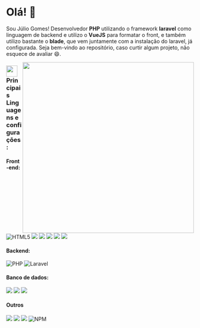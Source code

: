 <!-- Greeting -->
# Olá! :wave:

<!--Introduction -->
Sou Júlio Gomes! Desenvolvedor **PHP** utilizando o framework **laravel** como linguagem de backend e utilizo o **VueJS** para formatar o front, e também utilizo bastante o **blade**, que vem juntamente com a instalação do laravel, já configurada. Seja bem-vindo ao repositório, caso curtir algum projeto, não esquece de avaliar :smile:.

<!-- gif Image -->
<img width="460" height="auto" align="right" src="https://github-readme-stats.vercel.app/api?username=JulioCGomes&show_icons=true&theme=algolia&count_private=true&include_all_commits=true" />

### <img src="https://media.giphy.com/media/WUlplcMpOCEmTGBtBW/giphy.gif" width="30"> Principais Linguagens e configurações:
<h4>Front-end:</h4>
<p> 
<img src="https://img.shields.io/badge/HTML5-E34F26?style=for-the-badge&logo=html5&logoColor=white" alt="HTML5">
<img src="https://img.shields.io/badge/CSS3-1572B6?style=for-the-badge&logo=css3&logoColor=white" al="CSS3">
<img src="https://img.shields.io/badge/JavaScript-F7DF1E?style=for-the-badge&logo=javascript&logoColor=black" al="Javascript">
<img src="https://img.shields.io/badge/Vue.js-35495E?style=for-the-badge&logo=vue.js&logoColor=4FC08D">
<img src="https://img.shields.io/badge/Bootstrap-563D7C?style=for-the-badge&logo=bootstrap&logoColor=white">
<img src="https://img.shields.io/badge/jQuery-0769AD?style=for-the-badge&logo=jquery&logoColor=white">
</p>
<h4>Backend:</h4>
<p>
<img src="https://img.shields.io/badge/PHP-777BB4?style=for-the-badge&logo=php&logoColor=white" alt="PHP">
<img src="https://img.shields.io/badge/Laravel-FF2D20?style=for-the-badge&logo=laravel&logoColor=white" alt="Laravel">
</p>
<h4>Banco de dados:</h4>
<p>
<img src="https://img.shields.io/badge/MySQL-00000F?style=for-the-badge&logo=mysql&logoColor=white">
<img src="https://img.shields.io/badge/redis-CC0000.svg?&style=for-the-badge&logo=redis&logoColor=white">
<img src="https://img.shields.io/badge/PostgreSQL-316192?style=for-the-badge&logo=postgresql&logoColor=white">
</p>
<h4>Outros</h4>
<p>
<img src="https://img.shields.io/badge/Docker-2CA5E0?style=for-the-badge&logo=docker&logoColor=white">
<img src="https://img.shields.io/badge/Git-F05032?style=for-the-badge&logo=git&logoColor=white">
<img src="https://img.shields.io/badge/Postman-FF6C37?style=for-the-badge&logo=Postman&logoColor=white">
<img src="https://img.shields.io/badge/npm-CB3837?style=for-the-badge&logo=npm&logoColor=white" alt="NPM">
</p>
